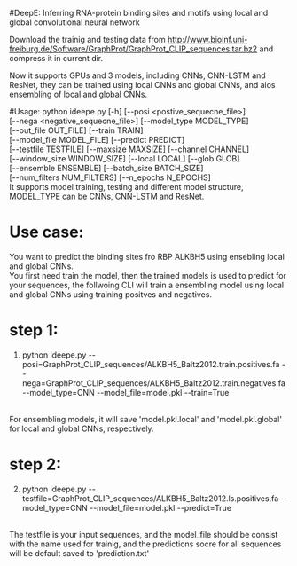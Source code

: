 #DeepE: Inferring RNA-protein binding sites and motifs using local and global convolutional neural network
 

Download the trainig and testing data from http://www.bioinf.uni-freiburg.de/Software/GraphProt/GraphProt_CLIP_sequences.tar.bz2 and compress it in current dir.

Now it supports GPUs and 3 models, including CNNs, CNN-LSTM and ResNet, they can be trained using local CNNs and global CNNs, and alos ensembling of local and global CNNs.

#Usage:
python ideepe.py [-h] [--posi <postive_sequecne_file>] <br>
                 [--nega <negative_sequecne_file>] [--model_type MODEL_TYPE] <br>
                 [--out_file OUT_FILE] [--train TRAIN] <br>
                 [--model_file MODEL_FILE] [--predict PREDICT] <br>
                 [--testfile TESTFILE] [--maxsize MAXSIZE] [--channel CHANNEL] <br>
                 [--window_size WINDOW_SIZE] [--local LOCAL] [--glob GLOB] <br>
                 [--ensemble ENSEMBLE] [--batch_size BATCH_SIZE] <br>
                 [--num_filters NUM_FILTERS] [--n_epochs N_EPOCHS] <br>
It supports model training, testing and different model structure, MODEL_TYPE can be CNNs, CNN-LSTM and ResNet.

# Use case:
You want to predict the binding sites fro RBP ALKBH5 using ensebling local and global CNNs. <br>
You first need train the model, then the trained models is used to predict for your sequences, the follwoing CLI will train a ensembling model using local and global CNNs using training positves and negatives. <br>
# step 1:
1. python ideepe.py --posi=GraphProt_CLIP_sequences/ALKBH5_Baltz2012.train.positives.fa --nega=GraphProt_CLIP_sequences/ALKBH5_Baltz2012.train.negatives.fa --model_type=CNN --model_file=model.pkl --train=True 
<br>
For ensembling models, it will save 'model.pkl.local' and 'model.pkl.global' for local and global CNNs, respectively.<br>

# step 2:
2. python ideepe.py --testfile=GraphProt_CLIP_sequences/ALKBH5_Baltz2012.ls.positives.fa --model_type=CNN --model_file=model.pkl --predict=True 
<br>
The testfile is your input sequences, and the model_file should be consist with the name used for trainig, and the predictions socre for all sequences will be default saved to 'prediction.txt' <br>
 
